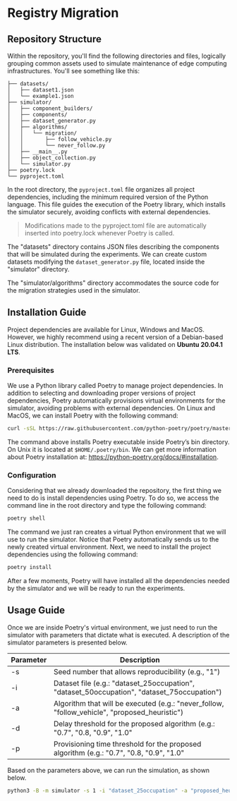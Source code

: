 # Registry Migration

## Repository Structure

Within the repository, you'll find the following directories and files, logically grouping common assets used to simulate maintenance of edge computing infrastructures. You'll see something like this:

```
├── datasets/
│   ├── dataset1.json
│   └── example1.json
├── simulator/
│   ├── component_builders/
│   ├── components/
│   ├── dataset_generator.py
│   ├── algorithms/
│   │   └── migration/
│   │       ├── follow_vehicle.py
│   │       └── never_follow.py
│   ├── __main__.py
│   ├── object_collection.py
│   └── simulator.py
├── poetry.lock
└── pyproject.toml
```

In the root directory, the `pyproject.toml` file organizes all project dependencies, including the minimum required version of the Python language. This file guides the execution of the Poetry library, which installs the simulator securely, avoiding conflicts with external dependencies.

> Modifications made to the pyproject.toml file are automatically inserted into poetry.lock whenever Poetry is called.

The "datasets" directory contains JSON files describing the components that will be simulated during the experiments. We can create custom datasets modifying the `dataset_generator.py` file, located inside the "simulator" directory.

The "simulator/algorithms" directory accommodates the source code for the migration strategies used in the simulator.

## Installation Guide

Project dependencies are available for Linux, Windows and MacOS. However, we highly recommend using a recent version of a Debian-based Linux distribution. The installation below was validated on **Ubuntu 20.04.1 LTS**.

### Prerequisites

We use a Python library called Poetry to manage project dependencies. In addition to selecting and downloading proper versions of project dependencies, Poetry automatically provisions virtual environments for the simulator, avoiding problems with external dependencies. On Linux and MacOS, we can install Poetry with the following command:

```bash
curl -sSL https://raw.githubusercontent.com/python-poetry/poetry/master/get-poetry.py | python -
```

The command above installs Poetry executable inside Poetry’s bin directory. On Unix it is located at `$HOME/.poetry/bin`. We can get more information about Poetry installation at: https://python-poetry.org/docs/#installation.

### Configuration

Considering that we already downloaded the repository, the first thing we need to do is install dependencies using Poetry. To do so, we access the command line in the root directory and type the following command:

```bash
poetry shell
```

The command we just ran creates a virtual Python environment that we will use to run the simulator. Notice that Poetry automatically sends us to the newly created virtual environment. Next, we need to install the project dependencies using the following command:

```bash
poetry install
```

After a few moments, Poetry will have installed all the dependencies needed by the simulator and we will be ready to run the experiments.

## Usage Guide

Once we are inside Poetry's virtual environment, we just need to run the simulator with parameters that dictate what is executed. A description of the simulator parameters is presented below.

| **Parameter** | **Description**                                                                               |
| ------------- | --------------------------------------------------------------------------------------------- |
| -s            | Seed number that allows reproducibility (e.g., "1")                                           |
| -i            | Dataset file (e.g.: "dataset_25occupation", "dataset_50occupation", "dataset_75occupation")   |
| -a            | Algorithm that will be executed (e.g.: "never_follow, "follow_vehicle", "proposed_heuristic") |
| -d            | Delay threshold for the proposed algorithm (e.g.: "0.7", "0.8, "0.9", "1.0"                   |
| -p            | Provisioning time threshold for the proposed algorithm (e.g.: "0.7", "0.8, "0.9", "1.0"       |


Based on the parameters above, we can run the simulation, as shown below.

```bash
python3 -B -m simulator -s 1 -i "dataset_25occupation" -a "proposed_heuristic" -d "0.7" -p "0.7"
```
